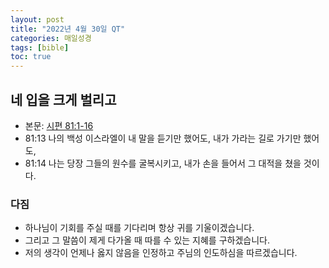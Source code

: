 ```yaml
---
layout: post
title: "2022년 4월 30일 QT"
categories: 매일성경
tags: [bible]
toc: true
---
```


## 네 입을 크게 벌리고
- 본문: [시편 81:1-16](https://www.bskorea.or.kr/bible/korbibReadpage.php?version=SAENEW&book=psa&chap=81&sec=1&cVersion=&fontSize=15px&fontWeight=normal)
- 81:13 나의 백성 이스라엘이 내 말을 듣기만 했어도, 내가 가라는 길로 가기만 했어도,
- 81:14 나는 당장 그들의 원수를 굴복시키고, 내가 손을 들어서 그 대적을 쳤을 것이다.

### 다짐
- 하나님이 기회를 주실 때를 기다리며 항상 귀를 기울이겠습니다.
- 그리고 그 말씀이 제게 다가올 때 따를 수 있는 지혜를 구하겠습니다.
- 저의 생각이 언제나 옳지 않음을 인정하고 주님의 인도하심을 따르겠습니다.
